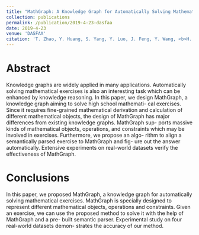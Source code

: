 ```yaml
---
title: "MathGraph: A Knowledge Graph for Automatically Solving Mathematical Exercises"
collection: publications
permalink: /publication/2019-4-23-dasfaa
date: 2019-4-23
venue: 'DASFAA'
citation: 'T. Zhao, Y. Huang, S. Yang, Y. Luo, J. Feng, Y. Wang, <b>H. Yuan</b>, etc. &quot;MathGraph: A Knowledge Graph for Automatically Solving Mathematical Exercises.&quot; In <i>DASFAA</i>, 2019. <a href="https://yuanhaitao.github.io/files/dasfaa2019.pdf">pdf</a>'
---
```


Abstract
======
   Knowledge graphs are widely applied in many applications. Automatically solving mathematical exercises is also an interesting task which can be enhanced by knowledge reasoning. In this paper, we design MathGraph, a knowledge graph aiming to solve high school mathemati- cal exercises. Since it requires fine-grained mathematical derivation and calculation of different mathematical objects, the design of MathGraph has major differences from existing knowledge graphs. MathGraph sup- ports massive kinds of mathematical objects, operations, and constraints which may be involved in exercises. Furthermore, we propose an algo- rithm to align a semantically parsed exercise to MathGraph and fig- ure out the answer automatically. Extensive experiments on real-world datasets verify the effectiveness of MathGraph.    

Conclusions
======
In this paper, we proposed MathGraph, a knowledge graph for automatically solving mathematical exercises. MathGraph is specially designed to represent different mathematical objects, operations and constraints. Given an exercise, we can use the proposed method to solve it with the help of MathGraph and a pre- built semantic parser. Experimental study on four real-world datasets demon- strates the accuracy of our method.
